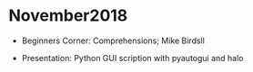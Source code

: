 # November2018

 * Beginners Corner: Comprehensions; Mike Birdsll

 * Presentation: Python GUI scription with pyautogui and halo

